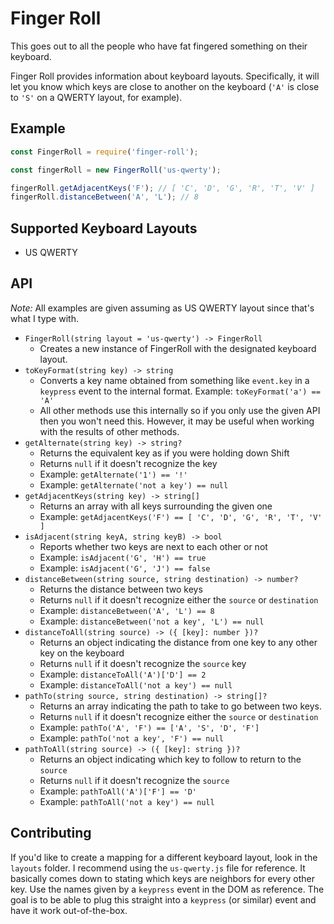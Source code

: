 # Finger Roll

This goes out to all the people who have fat fingered something on their keyboard.

Finger Roll provides information about keyboard layouts. Specifically, it will let you know
which keys are close to another on the keyboard (`'A'` is close to `'S'` on a QWERTY layout, for example).

## Example

```js
const FingerRoll = require('finger-roll');

const fingerRoll = new FingerRoll('us-qwerty');

fingerRoll.getAdjacentKeys('F'); // [ 'C', 'D', 'G', 'R', 'T', 'V' ]
fingerRoll.distanceBetween('A', 'L'); // 8
```

## Supported Keyboard Layouts

* US QWERTY

## API

*Note:* All examples are given assuming as US QWERTY layout since that's what I type with.

* `FingerRoll(string layout = 'us-qwerty') -> FingerRoll`
	* Creates a new instance of FingerRoll with the designated keyboard layout.
* `toKeyFormat(string key) -> string`
	* Converts a key name obtained from something like `event.key` in a `keypress` event to the internal format. Example: `toKeyFormat('a') == 'A'`
	* All other methods use this internally so if you only use the given API then you won't need this. However, it may be useful when working with the results of other methods.
* `getAlternate(string key) -> string?`
	* Returns the equivalent key as if you were holding down Shift
	* Returns `null` if it doesn't recognize the key
	* Example: `getAlternate('1') == '!'`
	* Example: `getAlternate('not a key') == null`
* `getAdjacentKeys(string key) -> string[]`
	* Returns an array with all keys surrounding the given one
	* Example: `getAdjacentKeys('F') == [ 'C', 'D', 'G', 'R', 'T', 'V' ]`
* `isAdjacent(string keyA, string keyB) -> bool`
	* Reports whether two keys are next to each other or not
	* Example: `isAdjacent('G', 'H') == true`
	* Example: `isAdjacent('G', 'J') == false`
* `distanceBetween(string source, string destination) -> number?`
	* Returns the distance between two keys
	* Returns `null` if it doesn't recognize either the `source` or `destination`
	* Example: `distanceBetween('A', 'L') == 8`
	* Example: `distanceBetween('not a key', 'L') == null`
* `distanceToAll(string source) -> ({ [key]: number })?`
	* Returns an object indicating the distance from one key to any other key on the keyboard
	* Returns `null` if it doesn't recognize the `source` key
	* Example: `distanceToAll('A')['D'] == 2`
	* Example: `distanceToAll('not a key') == null`
* `pathTo(string source, string destination) -> string[]?`
	* Returns an array indicating the path to take to go between two keys.
	* Returns `null` if it doesn't recognize either the `source` or `destination`
	* Example: `pathTo('A', 'F') == ['A', 'S', 'D', 'F']`
	* Example: `pathTo('not a key', 'F') == null`
* `pathToAll(string source) -> ({ [key]: string })?`
	* Returns an object indicating which key to follow to return to the `source`
	* Returns `null` if it doesn't recognize the `source`
	* Example: `pathToAll('A')['F'] == 'D'`
	* Example: `pathToAll('not a key') == null`

## Contributing

If you'd like to create a mapping for a different keyboard layout, look in the `layouts` folder. I recommend using the `us-qwerty.js` file for reference. It basically comes down to stating which keys are neighbors for every other key. Use the names given by a `keypress` event in the DOM as reference. The goal is to be able to plug this straight into a `keypress` (or similar) event and have it work out-of-the-box.